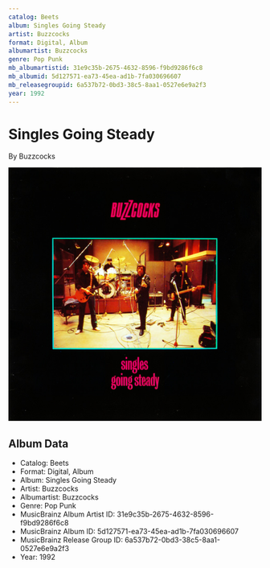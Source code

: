 ```yaml
---
catalog: Beets
album: Singles Going Steady
artist: Buzzcocks
format: Digital, Album
albumartist: Buzzcocks
genre: Pop Punk
mb_albumartistid: 31e9c35b-2675-4632-8596-f9bd9286f6c8
mb_albumid: 5d127571-ea73-45ea-ad1b-7fa030696607
mb_releasegroupid: 6a537b72-0bd3-38c5-8aa1-0527e6e9a2f3
year: 1992
---
```


# Singles Going Steady

By Buzzcocks

![](../../assets/beetscovers/Buzzcocks-Singles_Going_Steady.jpg)

## Album Data

- Catalog: Beets
- Format: Digital, Album
- Album: Singles Going Steady
- Artist: Buzzcocks
- Albumartist: Buzzcocks
- Genre: Pop Punk
- MusicBrainz Album Artist ID: 31e9c35b-2675-4632-8596-f9bd9286f6c8
- MusicBrainz Album ID: 5d127571-ea73-45ea-ad1b-7fa030696607
- MusicBrainz Release Group ID: 6a537b72-0bd3-38c5-8aa1-0527e6e9a2f3
- Year: 1992

